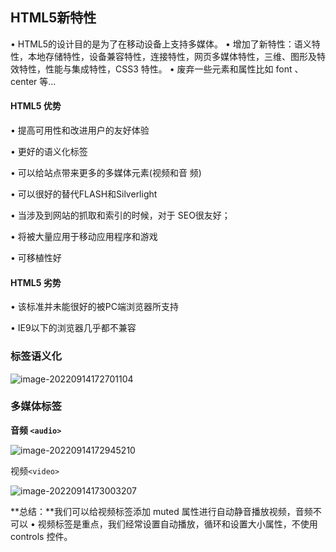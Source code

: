 ## HTML5新特性

• HTML5的设计目的是为了在移动设备上支持多媒体。
• 增加了新特性：语义特性，本地存储特性，设备兼容特性，连接特性，网页多媒体特性，三维、图形及特效特性，性能与集成特性，CSS3 特性。
• 废弃一些元素和属性比如 font 、center 等...

#### HTML5 优势 

• 提高可用性和改进用户的友好体验 

• 更好的语义化标签 

• 可以给站点带来更多的多媒体元素(视频和音 频) 

• 可以很好的替代FLASH和Silverlight 

• 当涉及到网站的抓取和索引的时候，对于 SEO很友好； 

• 将被大量应用于移动应用程序和游戏 

• 可移植性好 

#### HTML5 劣势 

• 该标准并未能很好的被PC端浏览器所支持 

• IE9以下的浏览器几乎都不兼容

### 标签语义化

![image-20220914172701104](D:\Github\Notes\Web\image\image-20220914172701104.png)

### 多媒体标签

**音频 `<audio>`**

![image-20220914172945210](D:\Github\Notes\Web\image\image-20220914172945210.png)

视频`<video>`

![image-20220914173003207](D:\Github\Notes\Web\image\image-20220914173003207.png)

**总结：**我们可以给视频标签添加 muted 属性进行自动静音播放视频，音频不可以 • 视频标签是重点，我们经常设置自动播放，循环和设置大小属性，不使用 controls 控件。
